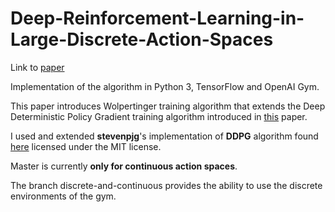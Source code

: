 # Deep-Reinforcement-Learning-in-Large-Discrete-Action-Spaces
Link to [paper](https://arxiv.org/abs/1512.07679)

Implementation of the algorithm in Python 3, TensorFlow and OpenAI Gym.



This paper introduces Wolpertinger training algorithm that extends the Deep Deterministic Policy Gradient training algorithm introduced in [this](https://arxiv.org/abs/1509.02971) paper.

I used and extended  **stevenpjg**'s implementation of **DDPG** algorithm found [here](https://github.com/stevenpjg/ddpg-aigym) licensed under the MIT license.

Master is currently **only for continuous action spaces**.

The branch discrete-and-continuous provides the ability to use the discrete environments of the gym. 
